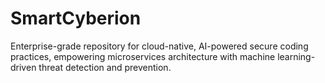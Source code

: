 # SmartCyberion
Enterprise-grade repository for cloud-native, AI-powered secure coding practices, empowering microservices architecture with machine learning-driven threat detection and prevention.
